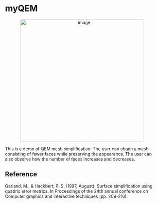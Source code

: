 # myQEM
<div align="center">
<img width="405" alt="image" src="https://github.com/sakajo6/myQEM/assets/68010363/f411b4e9-c87a-4c27-8d16-6325d3b3306c">
</div>

This is a demo of QEM mesh simplification. The user can obtain a mesh consisting of fewer faces while preserving the appearance. The user can also observe how the number of faces increases and decreases.

## Reference
Garland, M., & Heckbert, P. S. (1997, August). Surface simplification using quadric error metrics. In Proceedings of the 24th annual conference on Computer graphics and interactive techniques (pp. 209-216).
